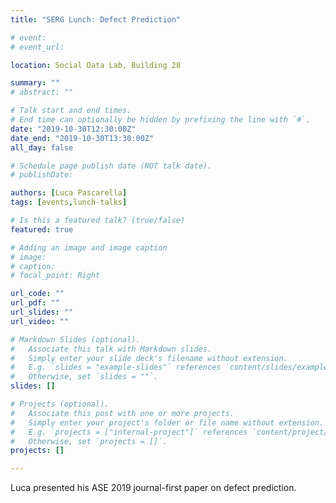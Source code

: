 ```yaml
---
title: "SERG Lunch: Defect Prediction"

# event: 
# event_url: 

location: Social Data Lab, Building 28

summary: ""
# abstract: ""

# Talk start and end times.
# End time can optionally be hidden by prefixing the line with `#`.
date: "2019-10-30T12:30:00Z"
date_end: "2019-10-30T13:30:00Z"
all_day: false

# Schedule page publish date (NOT talk date).
# publishDate:

authors: [Luca Pascarella]
tags: [events,lunch-talks]

# Is this a featured talk? (true/false)
featured: true

# Adding an image and image caption
# image:
# caption: 
# focal_point: Right

url_code: ""
url_pdf: ""
url_slides: ""
url_video: ""

# Markdown Slides (optional).
#   Associate this talk with Markdown slides.
#   Simply enter your slide deck's filename without extension.
#   E.g. `slides = "example-slides"` references `content/slides/example-slides.md`.
#   Otherwise, set `slides = ""`.
slides: []

# Projects (optional).
#   Associate this post with one or more projects.
#   Simply enter your project's folder or file name without extension.
#   E.g. `projects = ["internal-project"]` references `content/project/deep-learning/index.md`.
#   Otherwise, set `projects = []`.
projects: []

---
```



Luca presented his ASE 2019 journal-first paper on
defect prediction.

